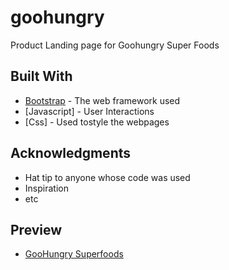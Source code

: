 # goohungry
Product Landing page for Goohungry Super Foods

## Built With

* [Bootstrap](http://www.getbootstrap.com) - The web framework used
* [Javascript] - User Interactions
* [Css] - Used tostyle the webpages

## Acknowledgments

* Hat tip to anyone whose code was used
* Inspiration
* etc

## Preview

* [GooHungry Superfoods](http://www.goohungry.com) 
